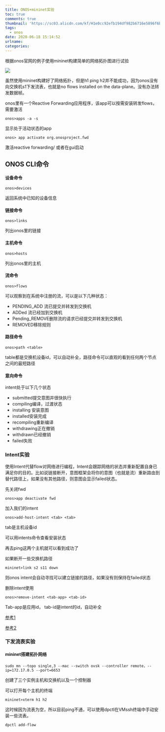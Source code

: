 ```yaml
---
title: ONOS+mininet实验
toc: true
comments: true
thumbnail: 'https://sc03.alicdn.com/kf/H1e0cc92efb194df982b6716e5896f6b1z.jpg'
tags:
  - onos
date: 2020-06-18 15:14:52
urlname:
categories:
---
```


根据onos官网的例子使用mininet构建简单的网络拓扑图进行试验

![](https://sc03.alicdn.com/kf/H1e0cc92efb194df982b6716e5896f6b1z.jpg)

虽然使用mininet构建好了网络拓扑，但是h1 ping h2并不能成功，因为onos没有向交换机s1下发流表，也就是no flows installed on the data-plane。没有办法转发数据帧。

onos里有一个Reactive Forwarding应用程序，该app可以按需安装转发flows，需要激活

`onos>apps -a -s` 

显示处于活动状态的app

`onos> app activate org.onosproject.fwd`

激活reactive forwarding/ 或者在gui启动

## ONOS CLI命令

#### 设备命令

`onos>devices`

返回系统中已知的设备信息

#### 链接命令

`onos>links`

列出onos里的链接

#### 主机命令

`onos>hosts`

列出onos里的主机

#### 流命令

`onos>flows`

可以观察到在系统中注册的流，可以是以下几种状态：

- PENDING_ADD 流已提交并转发到交换机
- ADDed 流已经加到交换机
- Pending_REMOVE删除流的请求已经提交并转发到交换机
- REMOVED移除规则

#### 路径命令

`onos>path <table>`

table都是交换机设备id，可以自动补全，路径命令可以直观的看到任何两个节点之间的最短路径

#### 意向命令

intent处于以下几个状态

- submitted提交意图并很快执行
- compiling编译，过渡状态
- installing 安装意图
- installed安装完成
- recompiling重新编译
- withdrawing正在撤销
- withdrawn已经撤销
- failed失败

### Intent实验

使用Intent代替flow对网络进行编程，Intent会跟踪网络的状态并重新配置自身已满足你的目的。比如说链接断开，意图框架会将你的意图（也就是流）重新路由到替代路径上，如果没有其他路径，则意图会显示failed状态。

先关闭fwd

`onos>app deactivate fwd`

加入我们的intent

`onos>add-host-intent <tab> <tab>`

tab是主机设备id

可以用intents命令查看安装状态

再去ping这两个主机就可以看到成功了

如果断开一些交换机路径

`mininet>link s2 s11 down`

则onos intent会自动寻找可以建立链接的路径，如果没有则保持在failed状态

删除intent使用

`onos>remove-intent <tab-app> <tab-id>`

Tab-app是应用id， tab-id是intent的id，自动补全

[参考1](http://blog.chinaunix.net/uid-31410005-id-5825102.html)

[参考2](https://www.kancloud.cn/kubee/onosguide/203183)

### 下发流表实验

#### mininet搭建拓扑网络

```shell
sudo mn --topo single,3 --mac --switch ovsk --controller remote，--ip=172.17.0.5 --port=6653
```

创建了三个实例主机和交换机以及一个控制器

可以打开每个主机的终端

```shell
mininet>xterm h1 h2
```

这时候因为流表为空，所以目前ping不通，可以使用dpctl在VMssh终端中手动安装一些流表。

```shell
dpctl add-flow 
```

